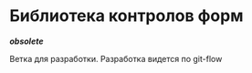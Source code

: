 Библиотека контролов форм
===========

___obsolete___

Ветка для разработки. Разработка видется по git-flow






